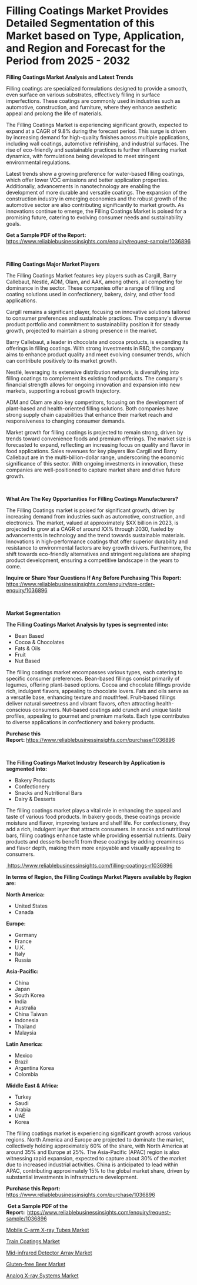 <p><h1>Filling Coatings Market Provides Detailed Segmentation of this Market based on Type, Application, and Region and Forecast for the Period from 2025 - 2032</h1></p><p><strong>Filling Coatings Market Analysis and Latest Trends</strong></p>
<p><p>Filling coatings are specialized formulations designed to provide a smooth, even surface on various substrates, effectively filling in surface imperfections. These coatings are commonly used in industries such as automotive, construction, and furniture, where they enhance aesthetic appeal and prolong the life of materials.</p><p>The Filling Coatings Market is experiencing significant growth, expected to expand at a CAGR of 9.8% during the forecast period. This surge is driven by increasing demand for high-quality finishes across multiple applications, including wall coatings, automotive refinishing, and industrial surfaces. The rise of eco-friendly and sustainable practices is further influencing market dynamics, with formulations being developed to meet stringent environmental regulations.</p><p>Latest trends show a growing preference for water-based filling coatings, which offer lower VOC emissions and better application properties. Additionally, advancements in nanotechnology are enabling the development of more durable and versatile coatings. The expansion of the construction industry in emerging economies and the robust growth of the automotive sector are also contributing significantly to market growth. As innovations continue to emerge, the Filling Coatings Market is poised for a promising future, catering to evolving consumer needs and sustainability goals.</p></p>
<p><strong>Get a Sample PDF of the Report:&nbsp;</strong> <a href="https://www.reliablebusinessinsights.com/enquiry/request-sample/1036896?utm_campaign=84&utm_medium=2&utm_source=Github&utm_content=ia&utm_term=21032025&utm_id=filling-coatings">https://www.reliablebusinessinsights.com/enquiry/request-sample/1036896</a></p>
<p>&nbsp;</p>
<p><strong>Filling Coatings Major Market Players</strong></p>
<p><p>The Filling Coatings Market features key players such as Cargill, Barry Callebaut, Nestlé, ADM, Olam, and AAK, among others, all competing for dominance in the sector. These companies offer a range of filling and coating solutions used in confectionery, bakery, dairy, and other food applications.</p><p>Cargill remains a significant player, focusing on innovative solutions tailored to consumer preferences and sustainable practices. The company's diverse product portfolio and commitment to sustainability position it for steady growth, projected to maintain a strong presence in the market.</p><p>Barry Callebaut, a leader in chocolate and cocoa products, is expanding its offerings in filling coatings. With strong investments in R&D, the company aims to enhance product quality and meet evolving consumer trends, which can contribute positively to its market growth.</p><p>Nestlé, leveraging its extensive distribution network, is diversifying into filling coatings to complement its existing food products. The company's financial strength allows for ongoing innovation and expansion into new markets, supporting a robust growth trajectory.</p><p>ADM and Olam are also key competitors, focusing on the development of plant-based and health-oriented filling solutions. Both companies have strong supply chain capabilities that enhance their market reach and responsiveness to changing consumer demands.</p><p>Market growth for filling coatings is projected to remain strong, driven by trends toward convenience foods and premium offerings. The market size is forecasted to expand, reflecting an increasing focus on quality and flavor in food applications. Sales revenues for key players like Cargill and Barry Callebaut are in the multi-billion-dollar range, underscoring the economic significance of this sector. With ongoing investments in innovation, these companies are well-positioned to capture market share and drive future growth.</p></p>
<p>&nbsp;</p>
<p><strong>What Are The Key Opportunities For Filling Coatings Manufacturers?</strong></p>
<p><p>The Filling Coatings market is poised for significant growth, driven by increasing demand from industries such as automotive, construction, and electronics. The market, valued at approximately $XX billion in 2023, is projected to grow at a CAGR of around XX% through 2030, fueled by advancements in technology and the trend towards sustainable materials. Innovations in high-performance coatings that offer superior durability and resistance to environmental factors are key growth drivers. Furthermore, the shift towards eco-friendly alternatives and stringent regulations are shaping product development, ensuring a competitive landscape in the years to come.</p></p>
<p><strong>Inquire or Share Your Questions If Any Before Purchasing This Report:</strong> <a href="https://www.reliablebusinessinsights.com/enquiry/pre-order-enquiry/1036896?utm_campaign=84&utm_medium=2&utm_source=Github&utm_content=ia&utm_term=21032025&utm_id=filling-coatings">https://www.reliablebusinessinsights.com/enquiry/pre-order-enquiry/1036896</a></p>
<p>&nbsp;</p>
<p><strong>Market Segmentation</strong></p>
<p><strong>The Filling Coatings Market Analysis by types is segmented into:</strong></p>
<p><ul><li>Bean Based</li><li>Cocoa & Chocolates</li><li>Fats & Oils</li><li>Fruit</li><li>Nut Based</li></ul></p>
<p><p>The filling coatings market encompasses various types, each catering to specific consumer preferences. Bean-based fillings consist primarily of legumes, offering plant-based options. Cocoa and chocolate fillings provide rich, indulgent flavors, appealing to chocolate lovers. Fats and oils serve as a versatile base, enhancing texture and mouthfeel. Fruit-based fillings deliver natural sweetness and vibrant flavors, often attracting health-conscious consumers. Nut-based coatings add crunch and unique taste profiles, appealing to gourmet and premium markets. Each type contributes to diverse applications in confectionery and bakery products.</p></p>
<p><strong>Purchase this Report:&nbsp;</strong><a href="https://www.reliablebusinessinsights.com/purchase/1036896?utm_campaign=84&utm_medium=2&utm_source=Github&utm_content=ia&utm_term=21032025&utm_id=filling-coatings">https://www.reliablebusinessinsights.com/purchase/1036896</a></p>
<p>&nbsp;</p>
<p><strong>The Filling Coatings Market Industry Research by Application is segmented into:</strong></p>
<p><ul><li>Bakery Products</li><li>Confectionery</li><li>Snacks and Nutritional Bars</li><li>Dairy & Desserts</li></ul></p>
<p><p>The filling coatings market plays a vital role in enhancing the appeal and taste of various food products. In bakery goods, these coatings provide moisture and flavor, improving texture and shelf life. For confectionery, they add a rich, indulgent layer that attracts consumers. In snacks and nutritional bars, filling coatings enhance taste while providing essential nutrients. Dairy products and desserts benefit from these coatings by adding creaminess and flavor depth, making them more enjoyable and visually appealing to consumers.</p></p>
<p><a href="https://www.reliablebusinessinsights.com/filling-coatings-r1036896?utm_campaign=84&utm_medium=2&utm_source=Github&utm_content=ia&utm_term=21032025&utm_id=filling-coatings">&nbsp;https://www.reliablebusinessinsights.com/filling-coatings-r1036896</a></p>
<p><strong>In terms of Region, the Filling Coatings Market Players available by Region are:</strong></p>
<p>
    <p> <strong> North America: </strong>
        <ul>
            <li>United States</li>
            <li>Canada</li>
        </ul>
        </p> 
    <p> <strong> Europe: </strong>
        <ul>
            <li>Germany</li>
            <li>France</li>
            <li>U.K.</li>
            <li>Italy</li>
            <li>Russia</li>
        </ul>
        </p> 
    <p> <strong> Asia-Pacific: </strong>
        <ul>
            <li>China</li>
            <li>Japan</li>
            <li>South Korea</li>
            <li>India</li>
            <li>Australia</li>
            <li>China Taiwan</li>
            <li>Indonesia</li>
            <li>Thailand</li>
            <li>Malaysia</li>
        </ul>
        </p> 
    <p> <strong> Latin America: </strong>
        <ul>
            <li>Mexico</li>
            <li>Brazil</li>
            <li>Argentina Korea</li>
            <li>Colombia</li>
        </ul>
        </p> 
    <p> <strong> Middle East & Africa: </strong>
        <ul>
            <li>Turkey</li>
            <li>Saudi</li>
            <li>Arabia</li>
            <li>UAE</li>
            <li>Korea</li>
        </ul>
    </p>
    </p>
<p><p>The filling coatings market is experiencing significant growth across various regions. North America and Europe are projected to dominate the market, collectively holding approximately 60% of the share, with North America at around 35% and Europe at 25%. The Asia-Pacific (APAC) region is also witnessing rapid expansion, expected to capture about 30% of the market due to increased industrial activities. China is anticipated to lead within APAC, contributing approximately 15% to the global market share, driven by substantial investments in infrastructure development.</p></p>
<p><strong>Purchase this Report: </strong><a href="https://www.reliablebusinessinsights.com/purchase/1036896?utm_campaign=84&utm_medium=2&utm_source=Github&utm_content=ia&utm_term=21032025&utm_id=filling-coatings">https://www.reliablebusinessinsights.com/purchase/1036896</a></p>
<p>&nbsp;<strong>Get a Sample PDF of the Report:&nbsp;&nbsp;</strong><a href="https://www.reliablebusinessinsights.com/enquiry/request-sample/1036896?utm_campaign=84&utm_medium=2&utm_source=Github&utm_content=ia&utm_term=21032025&utm_id=filling-coatings">https://www.reliablebusinessinsights.com/enquiry/request-sample/1036896</a></p>
<p><strong></strong></p>
<p><p><a href="https://github.com/kecixayaab/Market-Research-Report-List-1/blob/main/mobile-c-arm-x-ray-tubes-market.md?utm_campaign=84&utm_medium=2&utm_source=Github&utm_content=ia&utm_term=21032025&utm_id=filling-coatings">Mobile C-arm X-ray Tubes Market</a></p><p><a href="https://github.com/sentoljinqiu/Market-Research-Report-List-1/blob/main/train-coatings-market.md?utm_campaign=84&utm_medium=2&utm_source=Github&utm_content=ia&utm_term=21032025&utm_id=filling-coatings">Train Coatings Market</a></p><p><a href="https://github.com/gilerzelko7a/Market-Research-Report-List-1/blob/main/mid-infrared-detector-array-market.md?utm_campaign=84&utm_medium=2&utm_source=Github&utm_content=ia&utm_term=21032025&utm_id=filling-coatings">Mid-infrared Detector Array Market</a></p><p><a href="https://github.com/saribuissawi/Market-Research-Report-List-1/blob/main/gluten-free-beer-market.md?utm_campaign=84&utm_medium=2&utm_source=Github&utm_content=ia&utm_term=21032025&utm_id=filling-coatings">Gluten-free Beer Market</a></p><p><a href="https://github.com/vandelmanize/Market-Research-Report-List-1/blob/main/analog-x-ray-systems-market.md?utm_campaign=84&utm_medium=2&utm_source=Github&utm_content=ia&utm_term=21032025&utm_id=filling-coatings">Analog X-ray Systems Market</a></p></p>